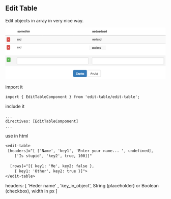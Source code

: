 ## Edit Table ##

Edit objects in array in very nice way.

![table view](/screen.png)


import it

    import { EditTableComponent } from 'edit-table/edit-table';

include it

    ...
    directives: [EditTableComponent]
    ...

use in html 

    <edit-table
     [headers]="[ ['Name', 'key1', 'Enter your name... ', undefined],
        ['Is stupid', 'key2', true, 100]]"
        
      [rows]="[{ key1: 'Me', key2: false },
        { key1: 'Other', key2: true }]">
    </edit-table>

headers: [  'Heder name'  ,  'key_in_object',  String (placeholder) or Boolean  (checkbox), width in px ]
